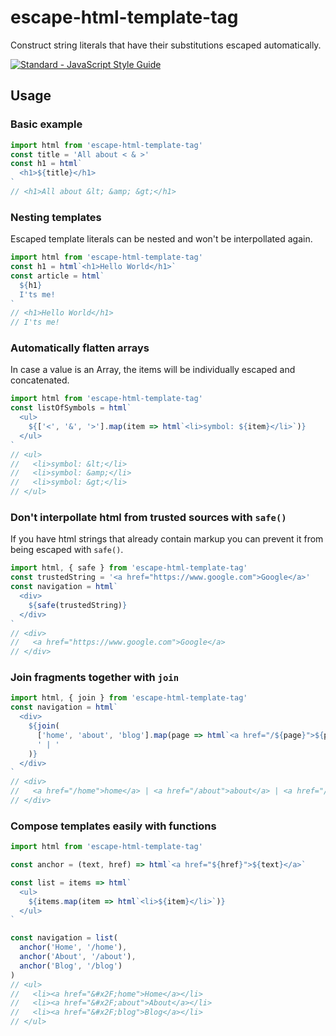 # escape-html-template-tag

Construct string literals that have their substitutions escaped automatically.

[![Standard - JavaScript Style Guide](https://cdn.rawgit.com/feross/standard/master/badge.svg)](https://github.com/feross/standard)

## Usage

### Basic example

```js
import html from 'escape-html-template-tag'
const title = 'All about < & >'
const h1 = html`
  <h1>${title}</h1>
`
// <h1>All about &lt; &amp; &gt;</h1>
```

### Nesting templates

Escaped template literals can be nested and won't be interpollated again.

```js
import html from 'escape-html-template-tag'
const h1 = html`<h1>Hello World</h1>`
const article = html`
  ${h1}
  I'ts me!
`
// <h1>Hello World</h1>
// I'ts me!
```

### Automatically flatten arrays

In case a value is an Array, the items will be individually escaped and concatenated.

```js
import html from 'escape-html-template-tag'
const listOfSymbols = html`
  <ul>
    ${['<', '&', '>'].map(item => html`<li>symbol: ${item}</li>`)}
  </ul>
`
// <ul>
//   <li>symbol: &lt;</li>
//   <li>symbol: &amp;</li>
//   <li>symbol: &gt;</li>
// </ul>
```

### Don't interpollate html from trusted sources with `safe()`

If you have html strings that already contain markup you can prevent it from being escaped with `safe()`.

```js
import html, { safe } from 'escape-html-template-tag'
const trustedString = '<a href="https://www.google.com">Google</a>'
const navigation = html`
  <div>
    ${safe(trustedString)}
  </div>
`
// <div>
//   <a href="https://www.google.com">Google</a>
// </div>
```

### Join fragments together with `join`

```js
import html, { join } from 'escape-html-template-tag'
const navigation = html`
  <div>
    ${join(
      ['home', 'about', 'blog'].map(page => html`<a href="/${page}">${page}</a>`),
      ' | '
    )}
  </div>
`
// <div>
//   <a href="/home">home</a> | <a href="/about">about</a> | <a href="/blog">blog</a>
// </div>
```

### Compose templates easily with functions

```js
import html from 'escape-html-template-tag'

const anchor = (text, href) => html`<a href="${href}">${text}</a>`

const list = items => html`
  <ul>
    ${items.map(item => html`<li>${item}</li>`)}
  </ul>
`

const navigation = list(
  anchor('Home', '/home'),
  anchor('About', '/about'),
  anchor('Blog', '/blog')
)
// <ul>
//   <li><a href="&#x2F;home">Home</a></li>
//   <li><a href="&#x2F;about">About</a></li>
//   <li><a href="&#x2F;blog">Blog</a></li>
// </ul>
```

